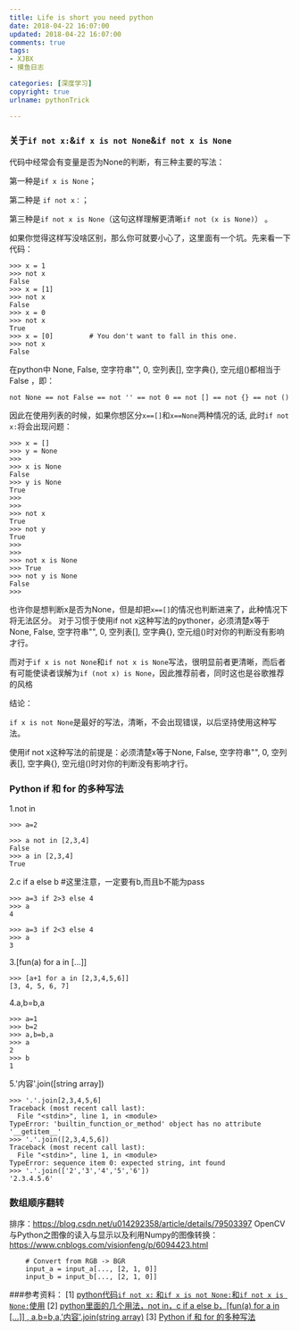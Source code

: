 ```yaml
---
title: Life is short you need python
date: 2018-04-22 16:07:00
updated: 2018-04-22 16:07:00
comments: true
tags:
- XJBX
- 摸鱼日志

categories: [深度学习]
copyright: true
urlname: pythonTrick

---
```






### 关于`if not x:`&`if x is not None`&`if not x is None`
代码中经常会有变量是否为None的判断，有三种主要的写法：

 第一种是`if x is None`；

第二种是 `if not x：`；

第三种是`if not x is None`（这句这样理解更清晰`if not (x is None)`） 。

如果你觉得这样写没啥区别，那么你可就要小心了，这里面有一个坑。先来看一下代码：
```
>>> x = 1  
>>> not x  
False  
>>> x = [1]  
>>> not x  
False  
>>> x = 0  
>>> not x  
True  
>>> x = [0]         # You don't want to fall in this one.  
>>> not x  
False  
```

<!--more-->

在python中 None,  False, 空字符串"", 0, 空列表[], 空字典{}, 空元组()都相当于False ，即：
```
not None == not False == not '' == not 0 == not [] == not {} == not ()
```
因此在使用列表的时候，如果你想区分`x==[]`和`x==None`两种情况的话, 此时`if not x:`将会出现问题：
```
>>> x = []  
>>> y = None  
>>>   
>>> x is None  
False  
>>> y is None  
True  
>>>   
>>>   
>>> not x  
True  
>>> not y  
True  
>>>   
>>>   
>>> not x is None  
>>> True  
>>> not y is None  
False  
>>>   
```
也许你是想判断x是否为None，但是却把`x==[]`的情况也判断进来了，此种情况下将无法区分。
对于习惯于使用if not x这种写法的pythoner，必须清楚x等于None,  False, 空字符串"", 0, 空列表[], 空字典{}, 空元组()时对你的判断没有影响才行。 

而对于`if x is not None`和`if not x is None`写法，很明显前者更清晰，而后者有可能使读者误解为`if (not x) is None`，因此推荐前者，同时这也是谷歌推荐的风格


结论：

`if x is not None`是最好的写法，清晰，不会出现错误，以后坚持使用这种写法。

使用if not x这种写法的前提是：必须清楚x等于None,  False, 空字符串"", 0, 空列表[], 空字典{}, 空元组()时对你的判断没有影响才行。

### Python if 和 for 的多种写法
1.not in
```
>>> a=2

>>> a not in [2,3,4]
False
>>> a in [2,3,4] 
True
```


2.c if a else b   #这里注意，一定要有b,而且b不能为pass
```
>>> a=3 if 2>3 else 4
>>> a
4

>>> a=3 if 2<3 else 4 
>>> a
3
```



3.[fun(a) for a in [...]] 
```
>>> [a+1 for a in [2,3,4,5,6]]
[3, 4, 5, 6, 7]
```


4.a,b=b,a
```
>>> a=1
>>> b=2
>>> a,b=b,a
>>> a
2
>>> b
1
```


5.'内容'.join([string array])
```
>>> '.'.join[2,3,4,5,6]  
Traceback (most recent call last):
  File "<stdin>", line 1, in <module>
TypeError: 'builtin_function_or_method' object has no attribute '__getitem__'
>>> '.'.join([2,3,4,5,6]) 
Traceback (most recent call last):
  File "<stdin>", line 1, in <module>
TypeError: sequence item 0: expected string, int found
>>> '.'.join(['2','3','4','5','6']) 
'2.3.4.5.6'
```


### 数组顺序翻转

排序：https://blog.csdn.net/u014292358/article/details/79503397
OpenCV与Python之图像的读入与显示以及利用Numpy的图像转换：https://www.cnblogs.com/visionfeng/p/6094423.html

        # Convert from RGB -> BGR
        input_a = input_a[..., [2, 1, 0]]
        input_b = input_b[..., [2, 1, 0]]

###参考资料：
[1] [python代码`if not x:` 和`if x is not None:`和`if not x is None:`使用](https://blog.csdn.net/Sasoritattoo/article/details/12451359)
[2] [python里面的几个用法，not in，c if a else b，[fun(a) for a in [...]] , a,b=b,a,'内容'.join(string array)](https://blog.csdn.net/u013176681/article/details/53995190)
[3] [Python if 和 for 的多种写法](https://blog.csdn.net/zl87758539/article/details/51675628)